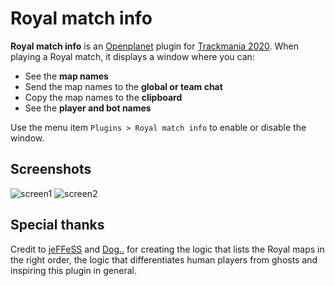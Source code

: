# Royal match info

**Royal match info** is an [Openplanet](https://openplanet.dev/) plugin for [Trackmania 2020](https://www.trackmania.com/).
When playing a Royal match, it displays a window where you can:

* See the **map names**
* Send the map names to the **global or team chat**
* Copy the map names to the **clipboard**
* See the **player and bot names**

Use the menu item `Plugins > Royal match info` to enable or disable the window.

## Screenshots

![screen1](https://user-images.githubusercontent.com/14242083/211577652-3925056d-cbcb-41bb-9afd-55673ff72918.png)
![screen2](https://user-images.githubusercontent.com/14242083/211577674-541e0608-ae4f-4332-aa95-c4d9a14f29e6.png)


## Special thanks

Credit to [jeFFeSS](https://trackmania.io/#/player/213b2359-62f2-499e-aa13-6b1392ee99d8) and [Dog..](https://trackmania.io/#/player/961d1145-8c7b-48c3-9191-0d1d91e44a4a) for creating the logic that lists the Royal maps in the right order, the logic that differentiates human players from ghosts and inspiring this plugin in general.
